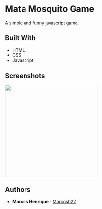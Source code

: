 # Mata Mosquito Game

A simple and funny javascript game.

## Built With

* HTML
* CSS
* Javascript

## Screenshots

<img src="https://github.com/Marcosh22/mata_mosquito_game/blob/master/screenshot.gif?raw=true" height="300em" />

## Authors

* **Marcos Henrique** - [Marcosh22](https://github.com/Marcosh22)

